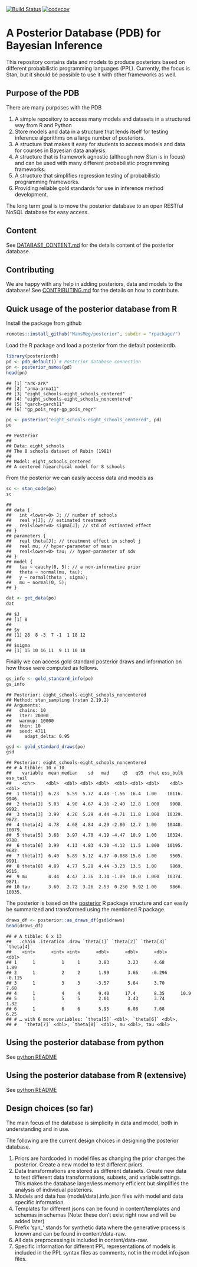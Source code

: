 <!-- README.md is generated from README.Rmd. Please edit that file -->
[![Build
Status](https://travis-ci.org/MansMeg/posteriordb.svg?branch=master)](https://travis-ci.org/MansMeg/posteriordb)
[![codecov](https://codecov.io/gh/MansMeg/posteriordb/branch/master/graph/badge.svg)](https://codecov.io/gh/MansMeg/posteriordb)

A Posterior Database (PDB) for Bayesian Inference
=================================================

This repository contains data and models to produce posteriors based on
different probabilistic programming languages (PPL). Currently, the
focus is Stan, but it should be possible to use it with other frameworks
as well.

Purpose of the PDB
------------------

There are many purposes with the PDB

1.  A simple repository to access many models and datasets in a
    structured way from R and Python
2.  Store models and data in a structure that lends itself for testing
    inference algorithms on a large number of posteriors.
3.  A structure that makes it easy for students to access models and
    data for courses in Bayesian data analysis.
4.  A structure that is framework agnostic (although now Stan is in
    focus) and can be used with many different probabilistic programming
    frameworks.
5.  A structure that simplifies regression testing of probabilistic
    programming frameworks.
6.  Providing reliable gold standards for use in inference method
    development.

The long term goal is to move the posterior database to an open RESTful
NoSQL database for easy access.

Content
-------

See
[DATABASE\_CONTENT.md](https://github.com/MansMeg/posteriordb/blob/master/doc/DATABASE_CONTENT.md)
for the details content of the posterior database.

Contributing
------------

We are happy with any help in adding posteriors, data and models to the
database! See
[CONTRIBUTING.md](https://github.com/MansMeg/posteriordb/blob/master/doc/CONTRIBUTING.md)
for the details on how to contribute.

Quick usage of the posterior database from R
--------------------------------------------

Install the package from github

``` r
remotes::install_github("MansMeg/posterior", subdir = "rpackage/")
```

Load the R package and load a posterior from the default posteriordb.

``` r
library(posteriordb)
pd <- pdb_default() # Posterior database connection
pn <- posterior_names(pd)
head(pn)
```

    ## [1] "arK-arK"                                
    ## [2] "arma-arma11"                            
    ## [3] "eight_schools-eight_schools_centered"   
    ## [4] "eight_schools-eight_schools_noncentered"
    ## [5] "garch-garch11"                          
    ## [6] "gp_pois_regr-gp_pois_regr"

``` r
po <- posterior("eight_schools-eight_schools_centered", pd)
po
```

    ## Posterior
    ## 
    ## Data: eight_schools
    ## The 8 schools dataset of Rubin (1981)
    ## 
    ## Model: eight_schools_centered
    ## A centered hiearchical model for 8 schools

From the posterior we can easily access data and models as

``` r
sc <- stan_code(po)
sc
```

    ## 
    ## data {
    ##   int <lower=0> J; // number of schools
    ##   real y[J]; // estimated treatment
    ##   real<lower=0> sigma[J]; // std of estimated effect
    ## }
    ## parameters {
    ##   real theta[J]; // treatment effect in school j
    ##   real mu; // hyper-parameter of mean
    ##   real<lower=0> tau; // hyper-parameter of sdv
    ## }
    ## model {
    ##   tau ~ cauchy(0, 5); // a non-informative prior
    ##   theta ~ normal(mu, tau);
    ##   y ~ normal(theta , sigma);
    ##   mu ~ normal(0, 5);
    ## }

``` r
dat <- get_data(po)
dat
```

    ## $J
    ## [1] 8
    ## 
    ## $y
    ## [1] 28  8 -3  7 -1  1 18 12
    ## 
    ## $sigma
    ## [1] 15 10 16 11  9 11 10 18

Finally we can access gold standard posterior draws and information on
how those were computed as follows.

``` r
gs_info <- gold_standard_info(po)
gs_info
```

    ## Posterior: eight_schools-eight_schools_noncentered
    ## Method: stan_sampling (rstan 2.19.2)
    ## Arguments:
    ##   chains: 10
    ##   iter: 20000
    ##   warmup: 10000
    ##   thin: 10
    ##   seed: 4711
    ##     adapt_delta: 0.95

``` r
gsd <- gold_standard_draws(po)
gsd
```

    ## Posterior: eight_schools-eight_schools_noncentered
    ## # A tibble: 10 x 10
    ##    variable  mean median    sd   mad     q5   q95  rhat ess_bulk ess_tail
    ##    <chr>    <dbl>  <dbl> <dbl> <dbl>  <dbl> <dbl> <dbl>    <dbl>    <dbl>
    ##  1 theta[1]  6.23   5.59  5.72  4.48 -1.56  16.4  1.00    10116.    9946.
    ##  2 theta[2]  5.03   4.90  4.67  4.16 -2.40  12.8  1.000    9908.    9992.
    ##  3 theta[3]  3.99   4.26  5.29  4.44 -4.71  11.8  1.000   10329.    9872.
    ##  4 theta[4]  4.78   4.68  4.84  4.29 -2.80  12.7  1.00    10448.   10079.
    ##  5 theta[5]  3.68   3.97  4.70  4.19 -4.47  10.9  1.00    10324.    9788.
    ##  6 theta[6]  3.99   4.13  4.83  4.30 -4.12  11.5  1.000   10195.    9682.
    ##  7 theta[7]  6.40   5.89  5.12  4.37 -0.888 15.6  1.00     9505.    9991.
    ##  8 theta[8]  4.89   4.77  5.28  4.44 -3.23  13.5  1.00     9869.    9515.
    ##  9 mu        4.44   4.47  3.36  3.34 -1.09  10.0  1.000   10374.    9871.
    ## 10 tau       3.60   2.72  3.26  2.53  0.250  9.92 1.00     9866.   10035.

The posterior is based on the
[posterior](https://github.com/jgabry/posterior) R package structure and
can easily be summarized and transformed using the mentioned R package.

``` r
draws_df <- posterior::as_draws_df(gsd$draws)
head(draws_df)
```

    ## # A tibble: 6 x 13
    ##   .chain .iteration .draw `theta[1]` `theta[2]` `theta[3]` `theta[4]`
    ##    <int>      <int> <int>      <dbl>      <dbl>      <dbl>      <dbl>
    ## 1      1          1     1       3.83       3.23      4.68       1.89 
    ## 2      1          2     2       1.99       3.66     -0.296     -0.115
    ## 3      1          3     3      -3.57       5.64      3.70       7.68 
    ## 4      1          4     4       9.40      17.4       8.35      10.9  
    ## 5      1          5     5       2.01       3.43      3.74       1.32 
    ## 6      1          6     6       5.95       6.08      7.68       6.25 
    ## # … with 6 more variables: `theta[5]` <dbl>, `theta[6]` <dbl>,
    ## #   `theta[7]` <dbl>, `theta[8]` <dbl>, mu <dbl>, tau <dbl>

Using the posterior database from python
----------------------------------------

See [python README](./python/README.md)

Using the posterior database from R (extensive)
-----------------------------------------------

See [python README](./rpackage/README.md)

Design choices (so far)
-----------------------

The main focus of the database is simplicity in data and model, both in
understanding and in use.

The following are the current design choices in designing the posterior
database.

1.  Priors are hardcoded in model files as changing the prior changes
    the posterior. Create a new model to test different priors.
2.  Data transformations are stored as different datasets. Create new
    data to test different data transformations, subsets, and variable
    settings. This makes the database larger/less memory efficient but
    simplifies the analysis of individual posteriors.
3.  Models and data has (model/data).info.json files with model and data
    specific information.
4.  Templates for different jsons can be found in content/templates and
    schemas in schemas (Note: these don’t exist right now and will be
    added later)
5.  Prefix ‘syn\_’ stands for synthetic data where the generative
    process is known and can be found in content/data-raw.
6.  All data preprocessing is included in content/data-raw.
7.  Specific information for different PPL representations of models is
    included in the PPL syntax files as comments, not in the
    model.info.json files.
